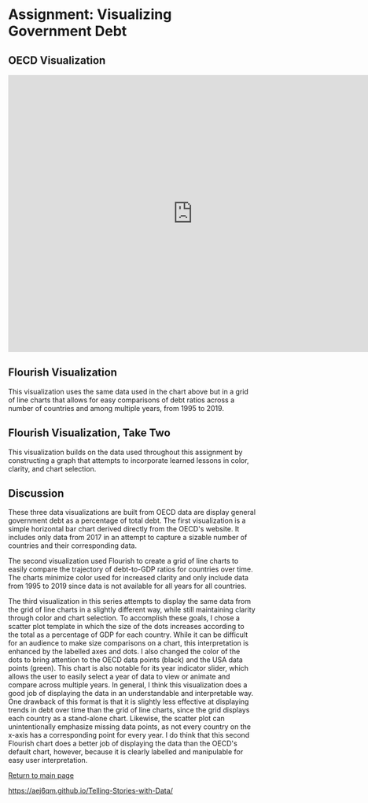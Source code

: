 # Assignment: Visualizing Government Debt
## OECD Visualization
<iframe src="https://data.oecd.org/chart/6vuR" width="750" height="563" style="border: 0" mozallowfullscreen="true" webkitallowfullscreen="true" allowfullscreen="true"><a href="https://data.oecd.org/chart/6vuR" target="_blank">OECD Chart: General government debt, Total, % of GDP, Annual, 2017</a></iframe>

## Flourish Visualization
This visualization uses the same data used in the chart above but in a grid of line charts that allows for easy comparisons of debt ratios across a number of countries and among multiple years, from 1995 to 2019.
<div class="flourish-embed flourish-chart" data-src="visualisation/7694418"><script src="https://public.flourish.studio/resources/embed.js"></script></div>

## Flourish Visualization, Take Two
This visualization builds on the data used throughout this assignment by constructing a graph that attempts to incorporate learned lessons in color, clarity, and chart selection.
<div class="flourish-embed flourish-scatter" data-src="visualisation/7695027"><script src="https://public.flourish.studio/resources/embed.js"></script></div>

## Discussion
These three data visualizations are built from OECD data are display general government debt as a percentage of total debt. The first visualization is a simple horizontal bar chart derived directly from the OECD's website. It includes only data from 2017 in an attempt to capture a sizable number of countries and their corresponding data. 

The second visualization used Flourish to create a grid of line charts to easily compare the trajectory of debt-to-GDP ratios for countries over time. The charts minimize color used for increased clarity and only include data from 1995 to 2019 since data is not available for all years for all countries. 

The third visualization in this series attempts to display the same data from the grid of line charts in a slightly different way, while still maintaining clarity through color and chart selection. To accomplish these goals, I chose a scatter plot template in which the size of the dots increases according to the total as a percentage of GDP for each country. While it can be difficult for an audience to make size comparisons on a chart, this interpretation is enhanced by the labelled axes and dots. I also changed the color of the dots to bring attention to the OECD data points (black) and the USA data points (green). This chart is also notable for its year indicator slider, which allows the user to easily select a year of data to view or animate and compare across multiple years. In general, I think this visualization does a good job of displaying the data in an understandable and interpretable way. One drawback of this format is that it is slightly less effective at displaying trends in debt over time than the grid of line charts, since the grid displays each country as a stand-alone chart. Likewise, the scatter plot can unintentionally emphasize missing data points, as not every country on the x-axis has a corresponding point for every year. I do think that this second Flourish chart does a better job of displaying the data than the OECD's default chart, however, because it is clearly labelled and  manipulable for easy user interpretation.

[Return to main page](/readme.md)

https://aej6qm.github.io/Telling-Stories-with-Data/
